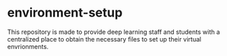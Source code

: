 # environment-setup
This repository is made to provide deep learning staff and students with a centralized place to obtain the necessary files to set up their virtual envrionments.

